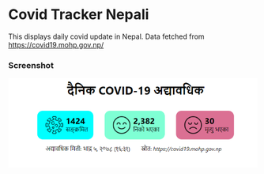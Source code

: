 # Covid Tracker Nepali 
This displays daily covid update in Nepal. Data fetched from https://covid19.mohp.gov.np/

### Screenshot
![screenshot.png](screenshot.png)